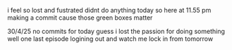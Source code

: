 i feel so lost and fustrated 
didnt do anything today 
so here at 11.55 pm
making a commit cause
those green boxes matter 

30/4/25 
no commits for today
guess i lost the passion for doing something 
well one last episode 
logining out 
and watch me lock in from tomorrow 
